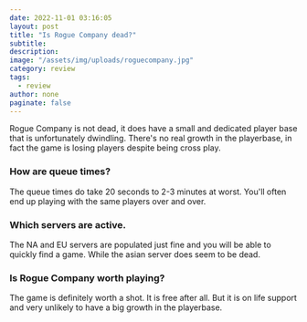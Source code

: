 ```yaml
---
date: 2022-11-01 03:16:05
layout: post
title: "Is Rogue Company dead?"
subtitle:
description:
image: "/assets/img/uploads/roguecompany.jpg"
category: review
tags:
  - review
author: none
paginate: false
---
```


Rogue Company is not dead, it does have a small and dedicated player base that is unfortunately dwindling. There's no real growth in the playerbase, in fact the game is losing players despite being cross play.

### How are queue times?
The queue times do take 20 seconds to 2-3 minutes at worst. You'll often end up playing with the same players over and over.


### Which servers are active.
The NA and EU servers are populated just fine and you will be able to quickly find a game. While the asian server does seem to be dead.

### Is Rogue Company worth playing?
The game is definitely worth a shot. It is free after all. But it is on life support and very unlikely to have a big growth in the playerbase.
